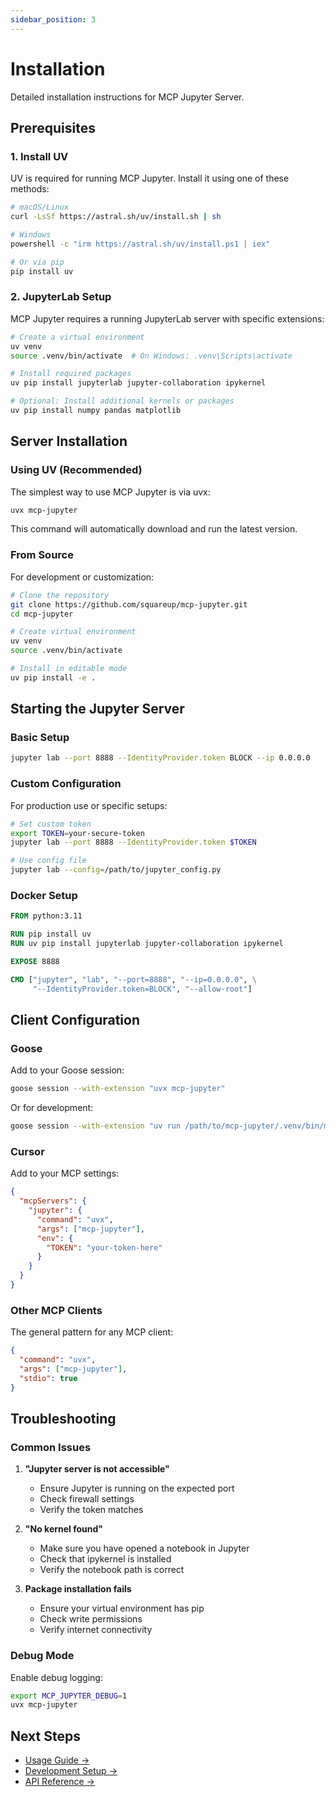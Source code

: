 ```yaml
---
sidebar_position: 3
---
```


# Installation

Detailed installation instructions for MCP Jupyter Server.

## Prerequisites

### 1. Install UV

UV is required for running MCP Jupyter. Install it using one of these methods:

```bash
# macOS/Linux
curl -LsSf https://astral.sh/uv/install.sh | sh

# Windows
powershell -c "irm https://astral.sh/uv/install.ps1 | iex"

# Or via pip
pip install uv
```

### 2. JupyterLab Setup

MCP Jupyter requires a running JupyterLab server with specific extensions:

```bash
# Create a virtual environment
uv venv
source .venv/bin/activate  # On Windows: .venv\Scripts\activate

# Install required packages
uv pip install jupyterlab jupyter-collaboration ipykernel

# Optional: Install additional kernels or packages
uv pip install numpy pandas matplotlib
```

## Server Installation

### Using UV (Recommended)

The simplest way to use MCP Jupyter is via uvx:

```bash
uvx mcp-jupyter
```

This command will automatically download and run the latest version.

### From Source

For development or customization:

```bash
# Clone the repository
git clone https://github.com/squareup/mcp-jupyter.git
cd mcp-jupyter

# Create virtual environment
uv venv
source .venv/bin/activate

# Install in editable mode
uv pip install -e .
```

## Starting the Jupyter Server

### Basic Setup

```bash
jupyter lab --port 8888 --IdentityProvider.token BLOCK --ip 0.0.0.0
```

### Custom Configuration

For production use or specific setups:

```bash
# Set custom token
export TOKEN=your-secure-token
jupyter lab --port 8888 --IdentityProvider.token $TOKEN

# Use config file
jupyter lab --config=/path/to/jupyter_config.py
```

### Docker Setup

```dockerfile
FROM python:3.11

RUN pip install uv
RUN uv pip install jupyterlab jupyter-collaboration ipykernel

EXPOSE 8888

CMD ["jupyter", "lab", "--port=8888", "--ip=0.0.0.0", \
     "--IdentityProvider.token=BLOCK", "--allow-root"]
```

## Client Configuration

### Goose

Add to your Goose session:

```bash
goose session --with-extension "uvx mcp-jupyter"
```

Or for development:

```bash
goose session --with-extension "uv run /path/to/mcp-jupyter/.venv/bin/mcp-jupyter"
```

### Cursor

Add to your MCP settings:

```json
{
  "mcpServers": {
    "jupyter": {
      "command": "uvx",
      "args": ["mcp-jupyter"],
      "env": {
        "TOKEN": "your-token-here"
      }
    }
  }
}
```

### Other MCP Clients

The general pattern for any MCP client:

```json
{
  "command": "uvx",
  "args": ["mcp-jupyter"],
  "stdio": true
}
```

## Troubleshooting

### Common Issues

1. **"Jupyter server is not accessible"**
   - Ensure Jupyter is running on the expected port
   - Check firewall settings
   - Verify the token matches

2. **"No kernel found"**
   - Make sure you have opened a notebook in Jupyter
   - Check that ipykernel is installed
   - Verify the notebook path is correct

3. **Package installation fails**
   - Ensure your virtual environment has pip
   - Check write permissions
   - Verify internet connectivity

### Debug Mode

Enable debug logging:

```bash
export MCP_JUPYTER_DEBUG=1
uvx mcp-jupyter
```

## Next Steps

- [Usage Guide →](/docs/usage)
- [Development Setup →](/docs/development)
- [API Reference →](/docs/api)